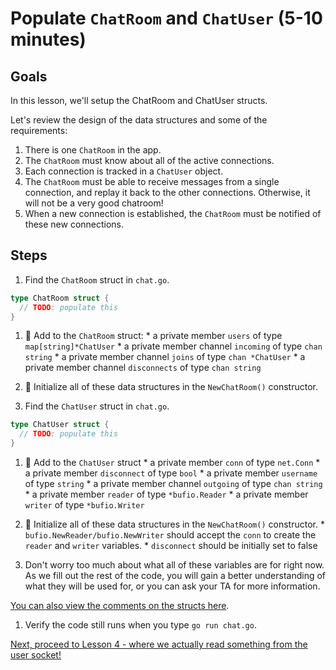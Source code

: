 # Populate `ChatRoom` and `ChatUser` (5-10 minutes)

## Goals

In this lesson, we'll setup the ChatRoom and ChatUser structs. 

Let's review the design of the data structures and some of the requirements:

  1. There is one `ChatRoom` in the app.
  1. The `ChatRoom` must know about all of the active connections.
  1. Each connection is tracked in a `ChatUser` object.
  1. The `ChatRoom` must be able to receive messages from a single connection,
  and replay it back to the other connections.  Otherwise, it will not be a very good chatroom!
  1. When a new connection is established, the `ChatRoom` must be notified
  of these new connections.

## Steps

1. Find the `ChatRoom` struct in `chat.go`.

  ```go
  type ChatRoom struct {
    // TODO: populate this   
  }
  ```
  
  1. :star2: Add to the `ChatRoom` struct:
    * a private member `users` of type `map[string]*ChatUser`
    * a private member channel `incoming` of type `chan string`
    * a private member channel `joins` of type `chan *ChatUser`
    * a private member channel `disconnects` of type `chan string`
  1. :star2: Initialize all of these data structures in the `NewChatRoom()` constructor.

1. Find the `ChatUser` struct in `chat.go`.

  ```go
  type ChatUser struct {
    // TODO: populate this   
  }
  ```
  
  1. :star2: Add to the `ChatUser` struct
    * a private member `conn` of type `net.Conn` 
    * a private member `disconnect` of type `bool` 
    * a private member `username` of type `string` 
    * a private member channel `outgoing` of type `chan string` 
    * a private member `reader` of type `*bufio.Reader` 
    * a private member `writer` of type `*bufio.Writer` 
  1. :star2: Initialize all of these data structures in the `NewChatRoom()` constructor.
    * `bufio.NewReader/bufio.NewWriter` should accept the `conn` to create the `reader`
    and `writer` variables.
    * `disconnect` should be initially set to false

1. Don't worry too much about what all of these variables are for right now.
As we fill out the rest of the code, you will gain a better understanding of what they will be used for, or you can ask your TA for more information.

  [You can also view the comments on the structs here](code/03-data-structures/chat.go).

1. Verify the code still runs when you type `go run chat.go`.

[Next, proceed to Lesson 4 - where we actually read something from the user socket!](04-login.md)
